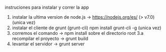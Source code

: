instruciones para instalar y correr la app

1. instalar la ultima version de node.js -> https://nodejs.org/es/ (> v7.0) (unica vez)
2. instalar el cliente de grunt (grunt-cli) npm install grunt-cli -g  (unica vez)
3. corremos el comando -> npm install sobre el directorio root
3.a recompilar el proyecto -> grunt build 
4. levantar el servidor -> grunt server
